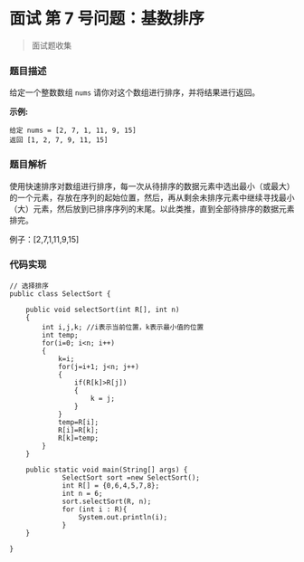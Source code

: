 # 面试 第 7 号问题：基数排序

> 面试题收集

### 题目描述

给定一个整数数组 `nums` 请你对这个数组进行排序，并将结果进行返回。

**示例:**

```
给定 nums = [2, 7, 1, 11, 9, 15]
返回 [1, 2, 7, 9, 11, 15]
```

### 题目解析

使用快速排序对数组进行排序，每一次从待排序的数据元素中选出最小（或最大）的一个元素，存放在序列的起始位置，然后，再从剩余未排序元素中继续寻找最小（大）元素，然后放到已排序序列的末尾。以此类推，直到全部待排序的数据元素排完。

例子：[2,7,1,11,9,15]



### 代码实现

```
// 选择排序
public class SelectSort {

	public void selectSort(int R[], int n)
	{
	    int i,j,k; //i表示当前位置，k表示最小值的位置
	    int temp;
	    for(i=0; i<n; i++)
	    {
	        k=i;
	        for(j=i+1; j<n; j++)
	        {
	            if(R[k]>R[j])
	            {
	                k = j;
	            }
	        }
	        temp=R[i];
	        R[i]=R[k];
	        R[k]=temp;
	    }
	}
	
	public static void main(String[] args) {
		     SelectSort sort =new SelectSort();
			 int R[] = {0,6,4,5,7,8};
			 int n = 6;
			 sort.selectSort(R, n);
			 for (int i : R){
				 System.out.println(i);
			 }	
	}

}
```





  